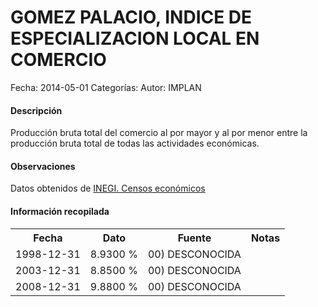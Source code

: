 GOMEZ PALACIO, INDICE DE ESPECIALIZACION LOCAL EN COMERCIO
=====

Fecha: 2014-05-01
Categorías: 
Autor: IMPLAN

#### Descripción

Producción bruta total del comercio al por mayor y al por menor entre la producción bruta total de todas las actividades económicas.

#### Observaciones

Datos obtenidos de [INEGI. Censos económicos](http://www3.inegi.org.mx/sistemas/saic/)

#### Información recopilada

<table class="table table-hover table-bordered">
  <tr><th>Fecha</th><th>Dato</th><th>Fuente</th><th>Notas</th></tr>
  <tr><td>1998-12-31</td><td>8.9300 %</td><td>00) DESCONOCIDA</td><td></td></tr>
  <tr><td>2003-12-31</td><td>8.8500 %</td><td>00) DESCONOCIDA</td><td></td></tr>
  <tr><td>2008-12-31</td><td>9.8800 %</td><td>00) DESCONOCIDA</td><td></td></tr>
</table>
